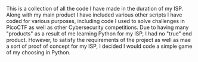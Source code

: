 This is a collection of all the code I have made in the duration of my ISP. Along with my main product I have included various other scripts I have coded for various purposes, including code I used to solve challenges in PicoCTF as well as other Cybersecurity competitions. Due to having many "products" as a result of me learning Python for my ISP, I had no "true" end product. However, to satisfy the requirements of the project as well as mae a sort of proof of concept for my ISP, I decided I would code a simple game of my choosing in Python.
